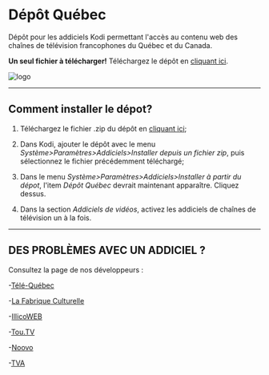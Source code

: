 # Dépôt Québec
Dépôt pour les addiciels Kodi permettant l'accès au contenu web des chaînes de télévision francophones du Québec et du Canada.


__Un seul fichier à télécharger!__ 
Téléchargez le dépôt en [cliquant ici](https://github.com/dualB/DepotQuebec/blob/master/repository.depot.quebec/repository.depot.quebec-1.0.0.zip?raw=true).

![logo](https://github.com/dualB/DepotQuebec/blob/master/repository.depot.quebec/icon.png)

-------------------------------
  Comment installer le dépot?
-------------------------------

1. Téléchargez le fichier .zip du dépôt en [cliquant ici](https://github.com/dualB/DepotQuebec/blob/master/repository.depot.quebec/repository.depot.quebec-1.0.0.zip?raw=true);

2. Dans Kodi, ajouter le dépôt avec le menu *Système>Paramètres>Addiciels>Installer depuis un fichier zip*, puis sélectionnez le fichier précédemment téléchargé;

3. Dans le menu *Système>Paramètres>Addiciels>Installer à partir du dépot*, l'item *Dépôt Québec* devrait maintenant apparaître. Cliquez dessus.

4. Dans la section *Addiciels de vidéos*, activez les addiciels de chaînes de télévision un à la fois.

-------------------------------
DES PROBLÈMES AVEC UN ADDICIEL ?
-------------------------------

Consultez la page de nos développeurs :

-[Télé-Québec](https://github.com/dualB/plugin.video.telequebec)

-[La Fabrique Culturelle](https://github.com/dualB/plugin.video.fabriqueculturelle)

-[IllicoWEB](https://github.com/marseneault/xbmc-illicowebtv)

-[Tou.TV](https://github.com/anisite/plugin.infologique.tou.tv)

-[Noovo](https://github.com/anisite/plugin.video.vtele)

-[TVA](https://github.com/anisite/plugin.infologique.TVAgo/)
